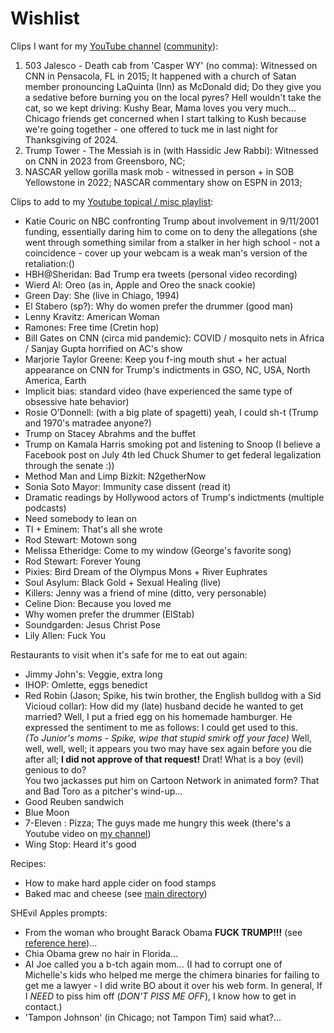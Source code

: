 # Wishlist

Clips I want for my [YouTube channel](https://www.youtube.com/@maxieschmidt) ([community](https://www.youtube.com/@maxieschmidt/community)): 
1. 503 Jalesco - Death cab from 'Casper WY' (no comma): Witnessed on CNN in Pensacola, FL in 2015; It happened with a church of Satan
   member pronouncing LaQuinta (Inn) as McDonald did; Do they give you a sedative before burning you on the local
   pyres? Hell wouldn't take the cat, so we kept driving: Kushy Bear, Mama loves you very much... Chicago friends get
   concerned when I start talking to Kush because we're going together - one offered to tuck me in last night for Thanksgiving of 2024. 
3. Trump Tower - The Messiah is in (with Hassidic Jew Rabbi): Witnessed on CNN in 2023 from Greensboro, NC;
4. NASCAR yellow gorilla mask mob - witnessed in person + in SOB Yellowstone in 2022; NASCAR commentary show on ESPN in 2013;

Clips to add to my [Youtube topical / misc playlist](https://www.youtube.com/watch?v=cmpRLQZkTb8&list=PLKuEX1pHu60pPObUmaxQAfSkJpgPuVVpA):
* Katie Couric on NBC confronting Trump about involvement in 9/11/2001 funding, essentially daring him to come on to deny the allegations
  (she went through something similar from a stalker in her high school - not a coincidence - cover up your webcam is a weak man's version
  of the retaliation:() 
* HBH@Sheridan: Bad Trump era tweets (personal video recording)
* Wierd Al: Oreo (as in, Apple and Oreo the snack cookie)
* Green Day: She (live in Chiago, 1994)
* El Stabero (sp?): Why do women prefer the drummer (good man)
* Lenny Kravitz: American Woman
* Ramones: Free time (Cretin hop)
* Bill Gates on CNN (circa mid pandemic): COVID / mosquito nets in Africa / Sanjay Gupta horrified on AC's show
* Marjorie Taylor Greene: Keep you f-ing mouth shut + her actual appearance on CNN for Trump's indictments in GSO, NC, USA, North America, Earth
* Implicit bias: standard video (have experienced the same type of obsessive hate behavior)
* Rosie O'Donnell: (with a big plate of spagetti) yeah, I could sh-t (Trump and 1970's matradee anyone?)
* Trump on Stacey Abrahms and the buffet
* Trump on Kamala Harris smoking pot and listening to Snoop (I believe a Facebook post on July 4th led Chuck Shumer to get federal legalization through the senate :))
* Method Man and Limp Bizkit: N2getherNow
* Sonia Soto Mayor: Immunity case dissent (read it)
* Dramatic readings by Hollywood actors of Trump's indictments (multiple podcasts)
* Need somebody to lean on
* TI + Eminem: That's all she wrote
* Rod Stewart: Motown song
* Melissa Etheridge: Come to my window (George's favorite song)
* Rod Stewart: Forever Young
* Pixies: Bird Dream of the Olympus Mons + River Euphrates
* Soul Asylum: Black Gold + Sexual Healing (live)
* Killers: Jenny was a friend of mine (ditto, very personable)
* Celine Dion: Because you loved me
* Why women prefer the drummer (ElStab)
* Soundgarden: Jesus Christ Pose
* Lily Allen: Fuck You

Restaurants to visit when it's safe for me to eat out again:
* Jimmy John's: Veggie, extra long
* IHOP: Omlette, eggs benedict
* Red Robin (Jason; Spike, his twin brother, the English bulldog with a Sid Vicioud collar):
  How did my (late) husband decide he wanted to get married? Well, I put a fried egg on his homemade
  hamburger. He expressed the sentiment to me as follows: I could get used to this.
  <br/>
  *(To Junior's moms - Spike, wipe that stupid smirk off your face)*
  Well, well, well, well; it appears you two may have sex again before you
  die after all; **I did not approve of that request!** Drat! What is a boy (evil) genious to do?
  <br/>
  You two jackasses put him on Cartoon Network in animated form?
  That and Bad Toro as a pitcher's wind-up...
* Good Reuben sandwich
* Blue Moon
* 7-Eleven : Pizza; The guys made me hungry this week (there's a Youtube video on [my channel](https://www.youtube.com/@maxieschmidt/community))
* Wing Stop: Heard it's good 

Recipes:
* How to make hard apple cider on food stamps
* Baked mac and cheese (see [main directory](https://github.com/maxieds/public-file-stashes/tree/main/document-stashes/recipes))

SHEvil Apples prompts:
* From the woman who brought Barack Obama **FUCK TRUMP!!!** (see [reference here](https://github.com/maxieds/ChameleonMiniLiveDebugger/issues/26#issuecomment-1722385007))...
* Chia Obama grew no hair in Florida...
* AI Joe called you a b-tch again mom... (I had to corrupt one of Michelle's kids who helped me merge the chimera binaries for failing to get me a lawyer - I did write BO about it over his web form. In general, If I *NEED* to piss him off (*DON'T PISS ME OFF*), I know how to get in contact.)
* 'Tampon Johnson' (in Chicago; not Tampon Tim) said what?...
